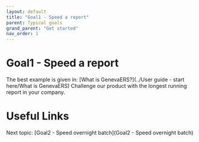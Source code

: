 ```yaml
---
layout: default
title: "Goal1 - Speed a report"
parent: Typical goals
grand_parent: "Get started"
nav_order: 1
---
```


# Goal1 - Speed a report
The best example is given in:  [What is GenevaERS?](../User guide - start here/What is GenevaERS)
Challenge our product with the longest running report in your company.

# Useful Links
Next topic: [Goal2 - Speed overnight batch](Goal2 - Speed overnight batch)


